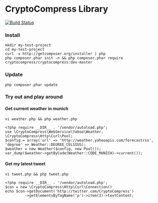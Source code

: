 # CryptoCompress Library

[![Build Status](https://secure.travis-ci.org/cryptocompress/CryptoCompress.png?branch=master)](http://travis-ci.org/cryptocompress/CryptoCompress)

### Install

    mkdir my-test-project
    cd my-test-project
    curl -s http://getcomposer.org/installer | php
    php composer.phar init -n && php composer.phar require cryptocompress/cryptocompress:dev-master

### Update

    php composer.phar update

### Try out and play around

#### Get current weather in munich
``vi weather.php && php weather.php``

    <?php require __DIR__ . '/vendor/autoload.php';
    use \CryptoCompress\WebService\Yahoo\Weather, \CryptoCompress\Http\Curl\Pool;
    $config = array('url' => 'http://weather.yahooapis.com/forecastrss', 'degree' => Weather::DEGREE_CELSIUS);
    $weather = new Weather($config, new Pool());
    var_dump($weather->getByCode(Weather::CODE_MUNICH)->current());

#### Get my latest tweet
``vi tweet.php && php tweet.php``

    <?php require __DIR__ . '/vendor/autoload.php';
    $con = new \CryptoCompress\Http\Curl\Connection()
    echo $con->getDocument('http://twitter.com/CryptoCompress')
             ->getElementsByTagName('p')->item(3)->textContent;